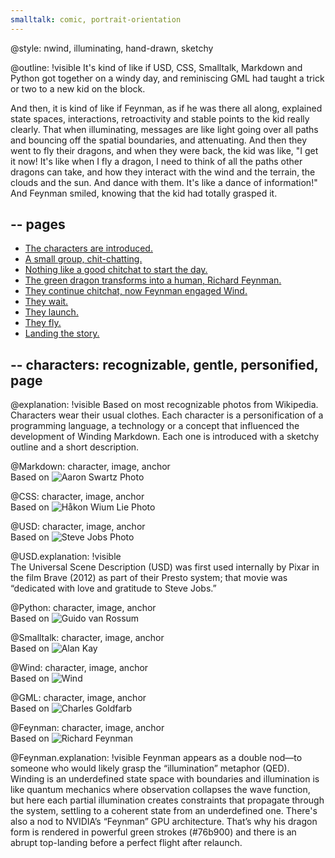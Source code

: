 ```yaml
--- 
smalltalk: comic, portrait-orientation
---
```

@style: nwind, illuminating, hand-drawn, sketchy

@outline: !visible
It's kind of like if USD, CSS, Smalltalk, Markdown and Python got together on a windy day, and reminiscing GML had taught a trick or two to a new kid on the block. 

And then, it is kind of like if Feynman, as if he was there all along, explained state spaces, interactions, retroactivity and stable points to the kid really clearly. That when illuminating, messages are like light going over all paths and bouncing off the spatial boundaries, and attenuating. And then they went to fly their dragons, and when they were back, the kid was like, "I get it now! It's like when I fly a dragon, I need to think of all the paths other dragons can take, and how they interact with the wind and the terrain, the clouds and the sun. And dance with them. It's like a dance of information!" And Feynman smiled, knowing that the kid had totally grasped it.

--
pages
--
- [The characters are introduced.](pages/characters.md)
- [A small group, chit-chatting.](pages/the_gathering.md)
- [Nothing like a good chitchat to start the day.](pages/more_chitchat.md)
- [The green dragon transforms into a human, Richard Feynman.](pages/transformation.md)
- [They continue chitchat, now Feynman engaged Wind.](pages/feynman_wind.md)
- [They wait.](pages/they_wait.md)
- [They launch.](pages/takeoff.md)
- [They fly.](pages/dragons.md)
- [Landing the story.](pages/landing.md)

--
characters: recognizable, gentle, personified, page
--
@explanation: !visible
Based on most recognizable photos from Wikipedia. Characters wear their usual clothes. Each character is a personification of a programming language, a technology or a concept that influenced the development of Winding Markdown. Each one is introduced with a sketchy outline and a short description.

@Markdown: character, image, anchor  
Based on ![Aaron Swartz Photo](images/anchors/photos/aaron_swartz.jpg)

@CSS: character, image, anchor  
Based on ![Håkon Wium Lie Photo](images/anchors/photos/hakon_wium_lie.jpg)

@USD: character, image, anchor  
Based on ![Steve Jobs Photo](images/anchors/photos/steve_jobs.jpg)

@USD.explanation: !visible  
The Universal Scene Description (USD) was first used internally by Pixar in the film Brave (2012) as part of their Presto system; that movie was “dedicated with love and gratitude to Steve Jobs.”

@Python: character, image, anchor  
Based on ![Guido van Rossum](images/anchors/photos/guido_van_rossum.jpg)

@Smalltalk: character, image, anchor  
Based on ![Alan Kay](images/anchors/photos/alan_kay.jpg)

@Wind: character, image, anchor  
Based on ![Wind](images/anchors/photos/wind_kid.jpg)

@GML: character, image, anchor  
Based on ![Charles Goldfarb](images/anchors/photos/charles_goldfarb.jpg)

@Feynman: character, image, anchor  
Based on ![Richard Feynman](images/anchors/photos/richard_feynman.jpg)

@Feynman.explanation: !visible
Feynman appears as a double nod—to someone who would likely grasp the “illumination” metaphor (QED). Winding is an underdefined state space with boundaries and illumination is like quantum mechanics where observation collapses the wave function, but here each partial illumination creates constraints that propagate through the system, settling to a coherent state from an underdefined one. There's also a nod to NVIDIA’s “Feynman” GPU architecture. That’s why his dragon form is rendered in powerful green strokes (#76b900) and there is an abrupt top-landing before a perfect flight after relaunch.
